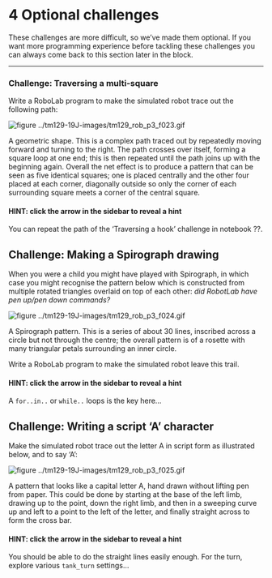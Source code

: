# 4 Optional challenges


These challenges are more difficult, so we’ve made them optional. If you want more programming experience before tackling these challenges you can always come back to this section later in the block.

---


### Challenge: Traversing a multi-square

Write a RoboLab program to make the simulated robot trace out the following path:


![figure ../tm129-19J-images/tm129_rob_p3_f023.gif](../images/tm129_rob_p3_f023.gif)

A geometric shape. This is a complex path traced out by repeatedly moving forward and turning to the right. The path crosses over itself, forming a square loop at one end; this is then repeated until the path joins up with the beginning again. Overall the net effect is to produce a pattern that can be seen as five identical squares; one is placed centrally and the other four placed at each corner, diagonally outside so only the corner of each surrounding square meets a corner of the central square. 


####  HINT: click the arrow in the sidebar to reveal a hint


You can repeat the path of the ‘Traversing a hook’ challenge in notebook ??.


## Challenge: Making a Spirograph drawing

When you were a child you might have played with Spirograph, in which case you might recognise the pattern below which is constructed from multiple rotated triangles overlaid on top of each other: *did RobotLab have pen up/pen down commands?*


![figure ../tm129-19J-images/tm129_rob_p3_f024.gif](../images/tm129_rob_p3_f024.gif)

A Spirograph pattern. This is a series of about 30 lines, inscribed across a circle but not through the centre; the overall pattern is of a rosette with many triangular petals surrounding an inner circle. 

Write a RoboLab program to make the simulated robot leave this trail.


#### HINT: click the arrow in the sidebar to reveal a hint


A `for..in..` or `while..` loops is the key here...


## Challenge: Writing a script ‘A’ character

Make the simulated robot trace out the letter A in script form as illustrated below, and to say ‘A’:


![figure ../tm129-19J-images/tm129_rob_p3_f025.gif](../images/tm129_rob_p3_f025.gif)

A pattern that looks like a capital letter A, hand drawn without lifting pen from paper. This could be done by starting at the base of the left limb, drawing up to the point, down the right limb, and then in a sweeping curve up and left to a point to the left of the letter, and finally straight across to form the cross bar.


####  HINT: click the arrow in the sidebar to reveal a hint


You should be able to do the straight lines easily enough. For the turn, explore various `tank_turn` settings...
